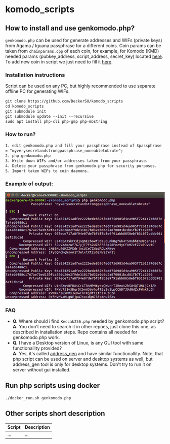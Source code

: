 # komodo_scripts

## How to install and use genkomodo.php?

`genkomodo.php` can be used for generate addresses and WIFs (private keys) from Agama / Iguana passphrase for a different coins. Coin params can be taken from `chainparams.cpp` of each coin, for example, for Komodo (KMD) needed params (pubkey_address, script_address, secret_key) located [here](https://github.com/jl777/komodo/blob/master/src/chainparams.cpp#L180). To add new coin in script we just need to fill it [here](https://github.com/DeckerSU/komodo_scripts/blob/411b9036be8dd75ca7ed2460d1c9ba6a0fd599c3/genkomodo.php#L126).

### Installation instructions

Script can be used on any PC, but highly recommended to use separate offline PC for generating WIFs.

```
git clone https://github.com/DeckerSU/komodo_scripts
cd komodo_scripts
git submodule init
git submodule update --init --recursive
sudo apt install php-cli php-gmp php-mbstring
```

### How to run?

```
1. edit genkomodo.php and fill your passphrase instead of $passphrase = "myverysecretandstrongpassphrase_noneabletobrute";
2. php genkomodo.php
3. Write down WIFs and/or addresses taken from your passphrase.
4. Delete your passphrase from genkomodo.php for security purposes.
5. Import taken WIFs to coin daemons.
```

### Example of output:

![](./images/genkomodo.png)


### FAQ

- **Q.** Where should i find `Keccak256.php` needed by genkomodo.php script?  
  **A.** You don't need to search it in other repoes, just clone this one, as described in installation steps. Repo contains all needed for genkomodo.php work.  
- **Q.** I have a Desktop version of Linux, is any GUI tool with same functionallity provided?  
  **A.** Yes, it's called [address_gen](https://github.com/DeckerSU/address_gen) and have similar functionallity. Note, that php script can be used on server and desktop systems as well, but address_gen tool is only for desktop systems. Don't try to run it on server without gui installed.

## Run php scripts using docker

```
./docker_run.sh genkomodo.php
```
## Other scripts short description

| Script | Description |
| --- | --- |
| ... | ... |
